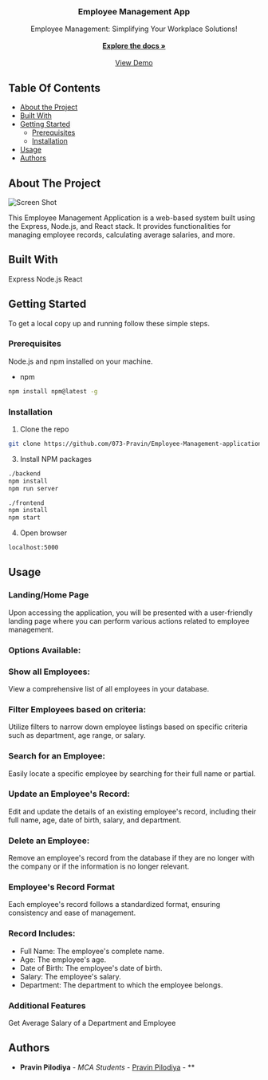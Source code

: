 <br/>
<p align="center">

  <h3 align="center">Employee Management App</h3>

  <p align="center">
    Employee Management: Simplifying Your Workplace Solutions!
    <br/>
    <br/>
    <a href="https://github.com/073-Pravin/ Employee-Management-application"><strong>Explore the docs »</strong></a>
    <br/>
    <br/>
    <a href="https://employee-management-application.onrender.com">View Demo</a>
 
  </p>
</p>

## Table Of Contents

* [About the Project](#about-the-project)
* [Built With](#built-with)
* [Getting Started](#getting-started)
  * [Prerequisites](#prerequisites)
  * [Installation](#installation)
* [Usage](#usage)
* [Authors](#authors)

## About The Project

![Screen Shot](images/screenshot.png)

This Employee Management Application is a web-based system built using the Express, Node.js, and React stack. It provides functionalities for managing employee records, calculating average salaries, and more.

## Built With

Express
Node.js
React

## Getting Started

To get a local copy up and running follow these simple steps.

### Prerequisites

Node.js and npm installed on your machine.

* npm

```sh
npm install npm@latest -g
```

### Installation

1. Clone the repo

```sh
git clone https://github.com/073-Pravin/Employee-Management-application
```

3. Install NPM packages

```sh
./backend
npm install
npm run server
```
```sh
./frontend
npm install
npm start
```

4. Open browser

```sh
localhost:5000
```

## Usage

### Landing/Home Page

Upon accessing the application, you will be presented with a user-friendly landing page where you can perform various actions related to employee management.

### Options Available:

### Show all Employees: 
View a comprehensive list of all employees in your database.

### Filter Employees based on criteria: 
Utilize filters to narrow down employee listings based on specific criteria such as department, age range, or salary.

### Search for an Employee: 
Easily locate a specific employee by searching for their full name or partial.

### Update an Employee's Record: 
Edit and update the details of an existing employee's record, including their full name, age, date of birth, salary, and department.

### Delete an Employee: 
Remove an employee's record from the database if they are no longer with the company or if the information is no longer relevant.

### Employee's Record Format
Each employee's record follows a standardized format, ensuring consistency and ease of management.

### Record Includes:
* Full Name: The employee's complete name.
* Age: The employee's age.
* Date of Birth: The employee's date of birth.
* Salary: The employee's salary.
* Department: The department to which the employee belongs.

### Additional Features
Get Average Salary of a Department and Employee


## Authors

* **Pravin Pilodiya** - *MCA Students* - [Pravin Pilodiya](https://github.com/073-Pravin) - **

